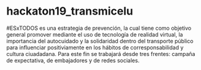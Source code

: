 # hackaton19_transmicelu
 
#ESxTODOS es una estrategia de prevención, la cual tiene como objetivo general promover mediante el uso de tecnología de realidad virtual, la importancia del autocuidado y la solidaridad dentro del transporte público para influenciar positiviamente en los hábitos de corresponsabilidad y cultura ciuadadana. Para este fin se trabajará desde tres frentes: campaña de expectativa, de embajadores y de redes sociales. 
